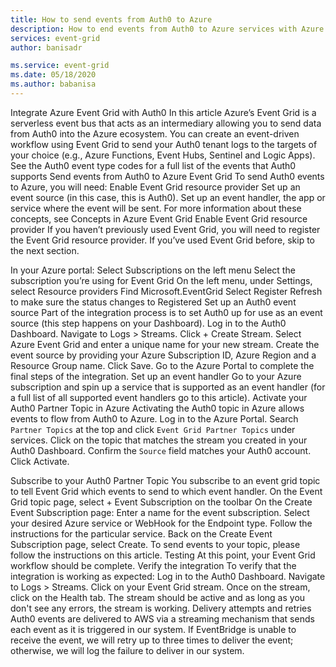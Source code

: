```yaml
---
title: How to send events from Auth0 to Azure 
description: How to end events from Auth0 to Azure services with Azure Event Grid.
services: event-grid
author: banisadr

ms.service: event-grid
ms.date: 05/18/2020
ms.author: babanisa
---
```


Integrate Azure Event Grid with Auth0
In this article
Azure’s Event Grid is a serverless event bus that acts as an intermediary allowing you to send data from Auth0 into the Azure ecosystem.
You can create an event-driven workflow using Event Grid to send your Auth0 tenant logs to the targets of your choice (e.g., Azure Functions, Event Hubs, Sentinel and Logic Apps).
See the Auth0 event type codes for a full list of the events that Auth0 supports
Send events from Auth0 to Azure Event Grid
To send Auth0 events to Azure, you will need:
Enable Event Grid resource provider
Set up an event source (in this case, this is Auth0).
Set up an event handler, the app or service where the event will be sent.
For more information about these concepts, see Concepts in Azure Event Grid
Enable Event Grid resource provider
If you haven’t previously used Event Grid, you will need to register the Event Grid resource provider. If you’ve used Event Grid before, skip to the next section.

In your Azure portal:
Select Subscriptions on the left menu
Select the subscription you’re using for Event Grid
On the left menu, under Settings, select Resource providers
Find Microsoft.EventGrid
Select Register
Refresh to make sure the status changes to Registered
Set up an Auth0 event source
Part of the integration process is to set Auth0 up for use as an event source (this step happens on your Dashboard).
Log in to the Auth0 Dashboard.
Navigate to Logs > Streams.
Click + Create Stream.
Select Azure Event Grid and enter a unique name for your new stream.
Create the event source by providing your Azure Subscription ID, Azure Region and a Resource Group name. 
Click Save.
Go to the Azure Portal to complete the final steps of the integration.
Set up an event handler
Go to your Azure subscription and spin up a service that is supported as an event handler (for a full list of all supported event handlers go to this article).
Activate your Auth0 Partner Topic in Azure
Activating the Auth0 topic in Azure allows events to flow from Auth0 to Azure.
Log in to the Azure Portal.
Search `Partner Topics` at the top and click `Event Grid Partner Topics` under services.
Click on the topic that matches the stream you created in your Auth0 Dashboard.
Confirm the `Source` field matches your Auth0 account.
Click Activate.

Subscribe to your Auth0 Partner Topic
You subscribe to an event grid topic to tell Event Grid which events to send to which event handler.
On the Event Grid topic page, select + Event Subscription on the toolbar
On the Create Event Subscription page:
Enter a name for the event subscription.
Select your desired Azure service or WebHook for the Endpoint type.
Follow the instructions for the particular service.
Back on the Create Event Subscription page, select Create.
To send events to your topic, please follow the instructions on this article.
Testing
At this point, your Event Grid workflow should be complete. 
Verify the integration
To verify that the integration is working as expected:
Log in to the Auth0 Dashboard.
Navigate to Logs > Streams.
Click on your Event Grid stream.
Once on the stream, click on the Health tab. The stream should be active and as long as you don't see any errors, the stream is working.
Delivery attempts and retries
Auth0 events are delivered to AWS via a streaming mechanism that sends each event as it is triggered in our system. If EventBridge is unable to receive the event, we will retry up to three times to deliver the event; otherwise, we will log the failure to deliver in our system.

